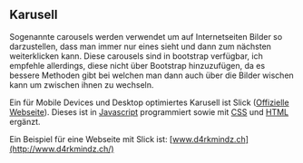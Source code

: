 ## Karusell
Sogenannte carousels werden verwendet um auf Internetseiten Bilder so darzustellen, dass man immer nur eines sieht und dann zum nächsten weiterklicken kann. Diese carousels sind in bootstrap verfügbar, ich empfehle allerdings, diese nicht über Bootstrap hinzuzufügen, da es bessere Methoden gibt bei welchen man dann auch über die Bilder wischen kann um zwischen ihnen zu wechseln.


Ein für Mobile Devices und Desktop optimiertes Karusell ist Slick ([Offizielle Webseite](http://kenwheeler.github.io/slick/)). Dieses ist in [Javascript](/de/wiki/javascript) programmiert sowie mit [CSS](/de/wiki/css) und [HTML](/de/wiki/html) ergänzt.


Ein Beispiel für eine Webseite mit Slick ist: [www.d4rkmindz.ch](http://www.d4rkmindz.ch/) 
